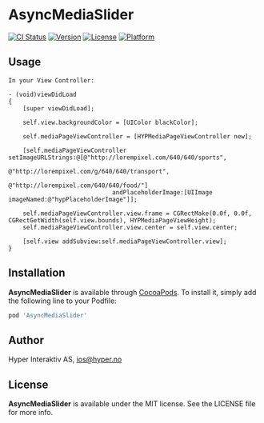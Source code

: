 # AsyncMediaSlider

[![CI Status](http://img.shields.io/travis/hyperoslo/AsyncMediaSlider.svg?style=flat)](https://travis-ci.org/hyperoslo/AsyncMediaSlider)
[![Version](https://img.shields.io/cocoapods/v/AsyncMediaSlider.svg?style=flat)](http://cocoadocs.org/docsets/AsyncMediaSlider)
[![License](https://img.shields.io/cocoapods/l/AsyncMediaSlider.svg?style=flat)](http://cocoadocs.org/docsets/AsyncMediaSlider)
[![Platform](https://img.shields.io/cocoapods/p/AsyncMediaSlider.svg?style=flat)](http://cocoadocs.org/docsets/AsyncMediaSlider)

## Usage

```objc
In your View Controller:

- (void)viewDidLoad
{
    [super viewDidLoad];

    self.view.backgroundColor = [UIColor blackColor];

    self.mediaPageViewController = [HYPMediaPageViewController new];

    [self.mediaPageViewController setImageURLStrings:@[@"http://lorempixel.com/640/640/sports",
                                                       @"http://lorempixel.com/g/640/640/transport",
                                                       @"http://lorempixel.com/640/640/food/"]
                             andPlaceholderImage:[UIImage imageNamed:@"hypPlaceholderImage"]];

    self.mediaPageViewController.view.frame = CGRectMake(0.0f, 0.0f, CGRectGetWidth(self.view.bounds), HYPMediaPageViewHeight);
    self.mediaPageViewController.view.center = self.view.center;
    
    [self.view addSubview:self.mediaPageViewController.view];
}
```

## Installation

**AsyncMediaSlider** is available through [CocoaPods](http://cocoapods.org). To install
it, simply add the following line to your Podfile:

```ruby
pod 'AsyncMediaSlider'
```

## Author

Hyper Interaktiv AS, ios@hyper.no

## License

**AsyncMediaSlider** is available under the MIT license. See the LICENSE file for more info.
